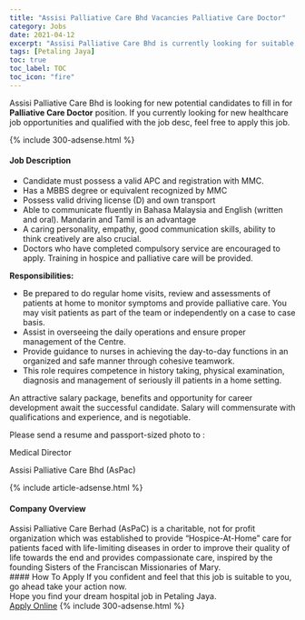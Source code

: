 ```yaml
---
title: "Assisi Palliative Care Bhd Vacancies Palliative Care Doctor" 
category: Jobs 
date: 2021-04-12 
excerpt: "Assisi Palliative Care Bhd is currently looking for suitable person to fill in the Palliative Care Doctor which positioned at Petaling Jaya" 
tags: [Petaling Jaya] 
toc: true 
toc_label: TOC 
toc_icon: "fire" 
--- 
```


<p>Assisi Palliative Care Bhd is looking for new potential candidates to fill in for <b>Palliative Care Doctor</b> position. If you currently looking for new healthcare job opportunities and qualified with the job desc, feel free to apply this job.
</p>{% include 300-adsense.html %} 
<div><div><h4>Job Description</h4></div><div><div><span><div><ul><li>Candidate must possess a valid APC and registration with MMC.</li><li>Has a MBBS degree or equivalent recognized by MMC</li><li>Possess valid driving license (D) and own transport</li><li>Able to communicate fluently in Bahasa Malaysia and English (written and oral). Mandarin and Tamil is an advantage</li><li>A caring&#160;personality, empathy, good communication skills, ability to think creatively are also crucial.</li><li>Doctors who have completed compulsory service are encouraged to apply. Training in hospice and palliative care will be provided.</li></ul><p><strong>Responsibilities:</strong></p><ul><li>Be prepared to do regular home visits, review and assessments of patients at home to monitor symptoms and provide palliative care. You may visit patients as part of the team or independently on a case to case basis.</li><li>Assist in overseeing the daily operations and ensure proper management of the Centre.</li><li>Provide guidance to nurses in achieving the day-to-day functions in an organized and safe manner through cohesive teamwork.</li><li>This role requires competence in history taking, physical examination, diagnosis and management of seriously ill patients in a home setting.</li></ul><p>An attractive salary package, benefits and opportunity for career development await the successful candidate. Salary will commensurate with qualifications and experience, and is negotiable.</p><p>Please send a resume and passport-sized photo to :</p><p>Medical Director</p><p>Assisi Palliative Care Bhd (AsPac)</p></div></span></div></div></div> 
{% include article-adsense.html %} 
<div><div><h4>Company Overview</h4></div><div><div><span><div><div>
<div>Assisi Palliative Care Berhad (AsPaC) is a charitable, not for profit organization which was established to provide &#8220;Hospice-At-Home&#8221; care for patients faced with life-limiting diseases in order to improve their quality of life towards the end and provides compassionate care, inspired by the founding Sisters of the Franciscan Missionaries of Mary.</div>
</div></div></span></div></div></div> 
#### How To Apply 
If you confident and feel that this job is suitable to you, go ahead take your action now. <br/> 
Hope you find your dream hospital job in Petaling Jaya. <br/> 
<a href="https://www.jobstreet.com.my/en/job/palliative-care-doctor-4515196?jobId=jobstreet-my-job-4515196" class="btn btn--warning" target="_blank" rel="nofollow noopenner">Apply Online</a> 
{% include 300-adsense.html %} 